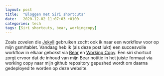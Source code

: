 ```yaml
---
layout: post
title:  "Bloggen met Siri shortcuts"
date:   2020-12-02 11:07:03 +0100
categories: tech
tags: [Siri shortcuts, bear, workingcopy]
---
```

Zoals zovelen die [Jekyll](https://jekyllrb.com) gebruiken zocht ook ik naar een workflow voor op mijn gsm/tablet. Vandaag heb ik (als deze post lukt) een succesvolle workflow in elkaar gebokst via [Bear](https://bear.app) en [Working Copy](hytps://workingcopyapp.com). Een siri shortcut zorgt ervoor dat de inhoud van mijn Bear notitie in het juiste formaat via working copy naar mijn github repository gepushed wordt om daarna gedeployed te worden op deze website.